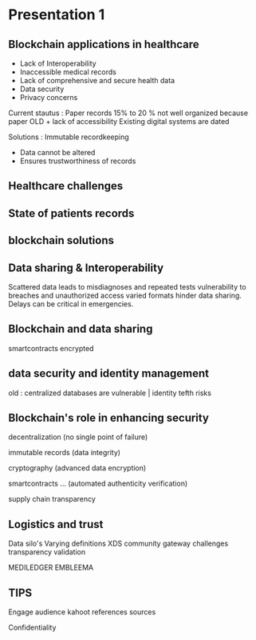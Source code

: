# Presentation 1

## Blockchain applications in healthcare

- Lack of Interoperability
- Inaccessible medical records
- Lack of comprehensive and secure health data
- Data security
- Privacy concerns

Current stautus : Paper records 15% to 20 % not well organized because paper OLD + lack of accessibility
Existing digital systems are dated

Solutions :  Immutable recordkeeping

- Data cannot be altered
- Ensures trustworthiness of records

## Healthcare challenges

## State of patients records

## blockchain solutions

## Data sharing & Interoperability

Scattered data leads to misdiagnoses and repeated tests
vulnerability to breaches and unauthorized access
varied formats hinder data sharing.
Delays can be critical in emergencies.

## Blockchain and data sharing

smartcontracts encrypted

## data security and identity management

old : centralized databases are vulnerable | identity tefth risks

## Blockchain's role in enhancing security

decentralization (no single point of failure)

immutable records (data integrity)

cryptography (advanced data encryption)

smartcontracts ... (automated authenticity verification)

supply chain transparency

## Logistics and trust

Data silo's 
Varying definitions
XDS
community
gateway
challenges
transparency
validation

MEDILEDGER  EMBLEEMA


## TIPS

Engage audience kahoot
references sources

Confidentiality